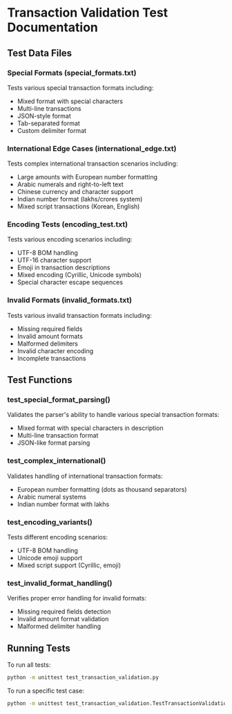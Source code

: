 # Transaction Validation Test Documentation

## Test Data Files

### Special Formats (special_formats.txt)
Tests various special transaction formats including:
- Mixed format with special characters
- Multi-line transactions
- JSON-style format
- Tab-separated format
- Custom delimiter format

### International Edge Cases (international_edge.txt)
Tests complex international transaction scenarios including:
- Large amounts with European number formatting
- Arabic numerals and right-to-left text
- Chinese currency and character support
- Indian number format (lakhs/crores system)
- Mixed script transactions (Korean, English)

### Encoding Tests (encoding_test.txt)
Tests various encoding scenarios including:
- UTF-8 BOM handling
- UTF-16 character support
- Emoji in transaction descriptions
- Mixed encoding (Cyrillic, Unicode symbols)
- Special character escape sequences

### Invalid Formats (invalid_formats.txt)
Tests various invalid transaction formats including:
- Missing required fields
- Invalid amount formats
- Malformed delimiters
- Invalid character encoding
- Incomplete transactions

## Test Functions

### test_special_format_parsing()
Validates the parser's ability to handle various special transaction formats:
- Mixed format with special characters in description
- Multi-line transaction format
- JSON-like format parsing

### test_complex_international()
Validates handling of international transaction formats:
- European number formatting (dots as thousand separators)
- Arabic numeral systems
- Indian number format with lakhs

### test_encoding_variants()
Tests different encoding scenarios:
- UTF-8 BOM handling
- Unicode emoji support
- Mixed script support (Cyrillic, emoji)

### test_invalid_format_handling()
Verifies proper error handling for invalid formats:
- Missing required fields detection
- Invalid amount format validation
- Malformed delimiter handling

## Running Tests

To run all tests:
```bash
python -m unittest test_transaction_validation.py
```

To run a specific test case:
```bash
python -m unittest test_transaction_validation.TestTransactionValidation.test_special_format_parsing
```


